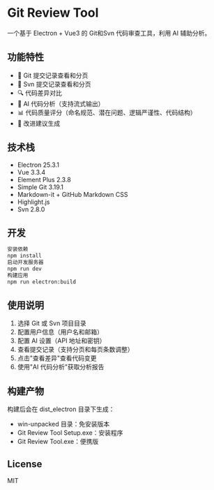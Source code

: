 # Git Review Tool

一个基于 Electron + Vue3 的 Git和Svn 代码审查工具，利用 AI 辅助分析。

## 功能特性

- 📝 Git 提交记录查看和分页
- 📝 Svn 提交记录查看和分页
- 🔍 代码差异对比
- 🤖 AI 代码分析（支持流式输出）
- 📊 代码质量评分（命名规范、潜在问题、逻辑严谨性、代码结构）
- 🎯 改进建议生成

## 技术栈

- Electron 25.3.1
- Vue 3.3.4
- Element Plus 2.3.8
- Simple Git 3.19.1
- Markdown-it + GitHub Markdown CSS
- Highlight.js
- Svn 2.8.0

## 开发
``` bash
安装依赖
npm install
启动开发服务器
npm run dev
构建应用
npm run electron:build
```

## 使用说明

1. 选择 Git 或 Svn 项目目录
2. 配置用户信息（用户名和邮箱）
3. 配置 AI 设置（API 地址和密钥）
4. 查看提交记录（支持分页和每页条数调整）
5. 点击"查看差异"查看代码变更
6. 使用"AI 代码分析"获取分析报告

## 构建产物

构建后会在 dist_electron 目录下生成：
- win-unpacked 目录：免安装版本
- Git Review Tool Setup.exe：安装程序
- Git Review Tool.exe：便携版

## License

MIT
